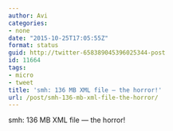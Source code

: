 ```yaml
---
author: Avi
categories:
- none
date: "2015-10-25T17:05:55Z"
format: status
guid: http://twitter-658389045396025344-post
id: 11664
tags:
- micro
- tweet
title: 'smh: 136 MB XML file — the horror!'
url: /post/smh-136-mb-xml-file-the-horror/
---
```

smh: 136 MB XML file — the horror!